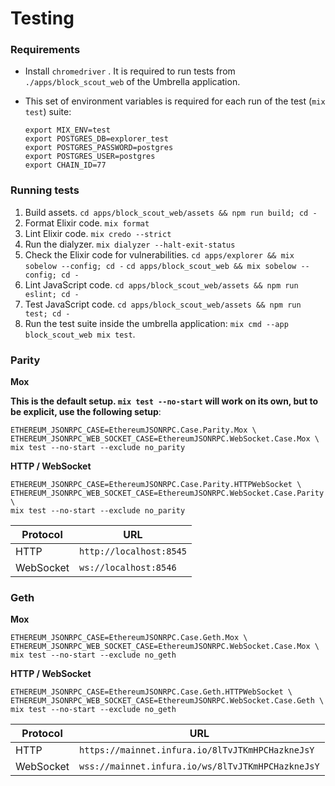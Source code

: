 # Testing

### Requirements

* Install `chromedriver` . It is required to run tests from `./apps/block_scout_web` of the Umbrella application.
*   This set of environment variables is required for each run of the test (`mix test`) suite:

    ```
    export MIX_ENV=test
    export POSTGRES_DB=explorer_test
    export POSTGRES_PASSWORD=postgres
    export POSTGRES_USER=postgres
    export CHAIN_ID=77
    ```

### Running tests

1. Build assets. `cd apps/block_scout_web/assets && npm run build; cd -`
2. Format Elixir code. `mix format`
3. Lint Elixir code. `mix credo --strict`
4. Run the dialyzer. `mix dialyzer --halt-exit-status`
5. Check the Elixir code for vulnerabilities. `cd apps/explorer && mix sobelow --config; cd -` `cd apps/block_scout_web && mix sobelow --config; cd -`
6. Lint JavaScript code. `cd apps/block_scout_web/assets && npm run eslint; cd -`
7. Test JavaScript code. `cd apps/block_scout_web/assets && npm run test; cd -`
8. Run the test suite inside the umbrella application: `mix cmd --app block_scout_web mix test`.&#x20;

### **Parity**

**Mox**

**This is the default setup. `mix test --no-start` will work on its own, but to be explicit, use the following setup**:

```
ETHEREUM_JSONRPC_CASE=EthereumJSONRPC.Case.Parity.Mox \
ETHEREUM_JSONRPC_WEB_SOCKET_CASE=EthereumJSONRPC.WebSocket.Case.Mox \
mix test --no-start --exclude no_parity
```

**HTTP / WebSocket**

```
ETHEREUM_JSONRPC_CASE=EthereumJSONRPC.Case.Parity.HTTPWebSocket \
ETHEREUM_JSONRPC_WEB_SOCKET_CASE=EthereumJSONRPC.WebSocket.Case.Parity \
mix test --no-start --exclude no_parity
```

| Protocol  | URL                     |
| --------- | ----------------------- |
| HTTP      | `http://localhost:8545` |
| WebSocket | `ws://localhost:8546`   |

### **Geth**

**Mox**

```
ETHEREUM_JSONRPC_CASE=EthereumJSONRPC.Case.Geth.Mox \
ETHEREUM_JSONRPC_WEB_SOCKET_CASE=EthereumJSONRPC.WebSocket.Case.Mox \
mix test --no-start --exclude no_geth
```

**HTTP / WebSocket**

```
ETHEREUM_JSONRPC_CASE=EthereumJSONRPC.Case.Geth.HTTPWebSocket \
ETHEREUM_JSONRPC_WEB_SOCKET_CASE=EthereumJSONRPC.WebSocket.Case.Geth \
mix test --no-start --exclude no_geth
```

| Protocol  | URL                                               |
| --------- | ------------------------------------------------- |
| HTTP      | `https://mainnet.infura.io/8lTvJTKmHPCHazkneJsY`  |
| WebSocket | `wss://mainnet.infura.io/ws/8lTvJTKmHPCHazkneJsY` |
